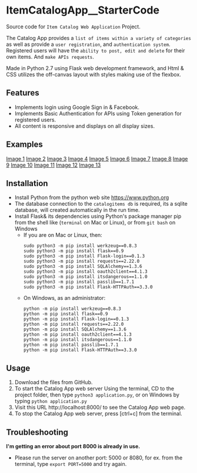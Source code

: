# ItemCatalogApp__StarterCode
Source code for `Item Catalog Web Application` Project.

The Catalog App provides a `list of items within a variety of categories` as well as provide a `user registration`, and `authentication system`. Registered users will have the `ability to post, edit and delete` for their own items. And `make APIs requests`.

Made in Python 2.7 using Flask web development framework, and Html & CSS utilizes the off-canvas layout with styles making use of the flexbox.

## Features

* Implements login using Google Sign in & Facebook.
* Implements Basic Authentication for APIs using Token generation for registered users.
* All content is responsive and displays on all display sizes.

## Examples

[Image 1](https://1.bp.blogspot.com/-DnwkCmvYsUU/Xauz5krq_0I/AAAAAAAAAWE/CsGblMUevXEp53THGj1ZA_eE7jlnXNluwCLcBGAsYHQ/s1600/2019-10-19%2B%25283%2529NexasShowCatalogItem.png)
[Image 2](https://1.bp.blogspot.com/-MMD0n0FmZcc/Xauz0iUrwiI/AAAAAAAAAV8/zgAPqVeJX2McYEAey7Y0dyGUzxC-xLU0gCLcBGAsYHQ/s1600/2019-10-19%2B%25284%2529NexasCatalogsRight.png)
[Image 3](https://1.bp.blogspot.com/-R3NT58Rr5xw/Xauz0x6aylI/AAAAAAAAAWA/px5tVCiU-KcKsuPu4xePVZSVFd9pXcY3QCLcBGAsYHQ/s1600/2019-10-19%2B%25285%2529NexasCatalogsMenu.png)
[Image 4](https://1.bp.blogspot.com/-ulAOxQ6MLUg/Xauz6sndPQI/AAAAAAAAAWI/A40QXValeWY8HZ-1693n2rnZnnZs-d7rACLcBGAsYHQ/s1600/2019-10-19%2B%25286%2529NexasCatalogItems.png)
[Image 5](https://1.bp.blogspot.com/-nGpZ3iIxQPM/Xauz6-ai5tI/AAAAAAAAAWM/qd8BRRDxTckET60atrzJ1eRoq0yuyToIwCLcBGAsYHQ/s1600/2019-10-19%2B%25287%2529CatalogItems.png)
[Image 6](https://1.bp.blogspot.com/-rskUyaBmRYA/Xauz7b_PvxI/AAAAAAAAAWQ/aGOAxqUtGqYdB00y4pu2uTXKAmLimTy6ACLcBGAsYHQ/s1600/2019-10-19%2B%25288%2529Catalogs.png)
[Image 7](https://1.bp.blogspot.com/-oQ5MEHT-sPg/Xauz7gmbVAI/AAAAAAAAAWU/N_5Or9qffRQf70gU3WVJzfzr2Om7WB4GACLcBGAsYHQ/s1600/2019-10-19%2B%25289%2529Flash.png)
[Image 8](https://1.bp.blogspot.com/-fqBXLT7wt_o/XauzwlBO6KI/AAAAAAAAAVk/PLPJHa4KVT4LBPTDqiaICwlOYS15nSFowCLcBGAsYHQ/s1600/2019-10-19%2B%252810%2529Add.png)
[Image 9](https://1.bp.blogspot.com/-Kbiigp__8Zw/Xauzwhca6mI/AAAAAAAAAVs/GsE4b0Aa06syQNcsnQaJFvwyAvjsiI66gCLcBGAsYHQ/s1600/2019-10-19%2B%252811%2529ShowCatalogItem.png)
[Image 10](https://1.bp.blogspot.com/-tKEgR4UIklg/XauzwoS5fwI/AAAAAAAAAVo/P8Jf8_n7t9kma6_vaJnqaOw1oUe1ey1sgCLcBGAsYHQ/s1600/2019-10-19%2B%252812%2529Edit.png)
[Image 11](https://1.bp.blogspot.com/-pRd7YATQmUQ/Xauzxl-KKmI/AAAAAAAAAVw/pbIRkWyyjuAudEVrc3KOwzanU9WiuPERACLcBGAsYHQ/s1600/2019-10-19%2B%252813%2529Delete.png)
[Image 12](https://1.bp.blogspot.com/-2xTVfM8py7Y/XauzyH3iuMI/AAAAAAAAAV0/fEH1CPq6Rg41WTMlgOtNd8GwXfoSvc20ACLcBGAsYHQ/s1600/2019-10-19%2B%252814%2529JSON.png)
[Image 13](https://1.bp.blogspot.com/-_Xk29otGkgQ/XauzyAkDBaI/AAAAAAAAAV4/sI5EnVov814Lhcf_Cpyk5MJJSp7uHxtegCLcBGAsYHQ/s1600/2019-10-19%2B%252815%2529Login.png)

## Installation

* Install Python from the python web site https://www.python.org
* The database connection to the  `catalogitems db` is required, its a sqlite database, will created automatically in the run time.
* Install Flask& its dependencies using Python's package manager pip from the shell like (`terminal` on Mac or Linux), or from `git bash` on Windows
  * If you are on Mac or Linux, then:
    ```
    sudo python3 -m pip install werkzeug==0.8.3
    sudo python3 -m pip install flask==0.9
    sudo python3 -m pip install Flask-login==0.1.3
    sudo python3 -m pip install requests==2.22.0
    sudo python3 -m pip install SQLAlchemy==1.3.6
    sudo python3 -m pip install oauth2client==4.1.3
    sudo python3 -m pip install itsdangerous==1.1.0
    sudo python3 -m pip install passlib==1.7.1
    sudo python3 -m pip install Flask-HTTPAuth==3.3.0
    ```
  * On Windows, as an administrator:
    ```
    python -m pip install werkzeug==0.8.3
    python -m pip install flask==0.9
    python -m pip install Flask-login==0.1.3
    python -m pip install requests==2.22.0
    python -m pip install SQLAlchemy==1.3.6
    python -m pip install oauth2client==4.1.3
    python -m pip install itsdangerous==1.1.0
    python -m pip install passlib==1.7.1
    python -m pip install Flask-HTTPAuth==3.3.0
    ```

## Usage

1. Download the files from GitHub.
2. To start the Catalog App web server Using the terminal, CD to the project folder, then type `python3 application.py`, or on Windows by typing `python application.py`
3. Visit this URL http://localhost:8000/ to see the Catalog App web page.
4. To stop the Catalog App web server, press [ctrl+c] from the terminal.

## Troubleshooting

**I'm getting an error about port 8000 is already in use.**
* Please run the server on another port: 5000 or 8080, for ex. from the terminal, type `export PORT=5000` and try again.
